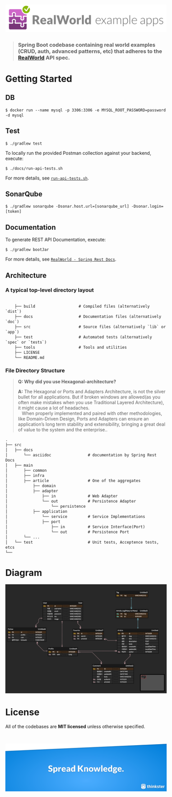 # ![RealWorld Example App](./docs/images/realworld-dual-mode.png)

> ### Spring Boot codebase containing real world examples (CRUD, auth, advanced patterns, etc) that adheres to the [RealWorld](https://github.com/gothinkster/realworld-example-apps) API spec.

# Getting Started

## DB

```shell
$ docker run --name mysql -p 3306:3306 -e MYSQL_ROOT_PASSWORD=password -d mysql
```

## Test

```shell
$ ./gradlew test
```

To locally run the provided Postman collection against your backend, execute:

```shell
$ ./docs/run-api-tests.sh
```

For more details, see [`run-api-tests.sh`](docs/run-api-tests.sh).

## SonarQube

```shell
$ ./gradlew sonarqube -Dsonar.host.url=[sonarqube_url] -Dsonar.login=[token]
```

## Documentation

To generate REST API Documentation, execute:

```shell
$ ./gradlew bootJar
```

For more details, see [`RealWorld - Spring Rest Docs`]( http://htmlpreview.github.io/?https://github.com/seunghan0421/realworld-starter-kit/blob/master/docs/index.html).

## Architecture
### A typical top-level directory layout
```shell

    ├── build                   # Compiled files (alternatively `dist`)
    ├── docs                    # Documentation files (alternatively `doc`)
    ├── src                     # Source files (alternatively `lib` or `app`)
    ├── test                    # Automated tests (alternatively `spec` or `tests`)
    ├── tools                   # Tools and utilities
    ├── LICENSE
    └── README.md
```
### File Directory Structure


> **Q: Why did you use Hexagonal-architecture?**
>
> **A:** The Hexagonal or Ports and Adapters Architecture, is not the silver bullet for all applications. But if broken windows are allowed(as you often make mistakes when you use Traditional Layered Architecture), it might cause a lot of headaches.<br>
&nbsp;&nbsp; When properly implemented and paired with other methodologies, like Domain-Driven Design, Ports and Adapters can ensure an application’s long term stability and extensibility, bringing a great deal of value to the system and the enterprise..

    .
    ├── src                    
    │   ├── docs         
    │       └── asciidoc                # documentation by Spring Rest Docs
    │   ├── main
    │       ├── common          
    │       ├── infra       
    │       ├── article                 # One of the aggregates
    │           ├── domain
    │           ├── adapter
    │               ├── in              # Web Adapter
    │               └── out             # Persistence Adapter
    │                   └── persistence 
    │           ├── application
    │               └── service         # Service Implementations
    │               ├── port         
    │                   ├── in          # Service Interface(Port)
    │                   └── out         # Persistence Port
    │       └── ...  
    │   └── test                        # Unit tests, Acceptence tests, etcs
    └──
# Diagram

![diagram](docs/images/diagram.png)

# License

All of the codebases are **MIT licensed** unless otherwise specified.

<br />

[![Brought to you by Thinkster](docs/images/end.png)](https://thinkster.io)
